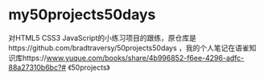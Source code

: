 # my50projects50days
对HTML5 CSS3 JavaScript的小练习项目的跟练，原仓库是https://github.com/bradtraversy/50projects50days ，我的个人笔记在语雀知识库https://www.yuque.com/books/share/4b996852-f6ee-4296-adfc-88a27310b6bc?# 《50projects》
